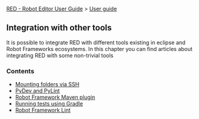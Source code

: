 [RED - Robot Editor User Guide](..\\..\\) > [User guide](..\\user_guide.md)
>

## Integration with other tools

It is possible to integrate RED with different tools existing in eclipse and
Robot Frameworks ecosystems. In this chapter you can find articles about
integrating RED with some non-trivial tools

### Contents

  * [Mounting folders via SSH](..\\tools_integration\\virtual_folders.md)
  * [PyDev and PyLint](..\\tools_integration\\red_pylint.md)
  * [Robot Framework Maven plugin](..\\tools_integration\\maven.md)
  * [Running tests using Gradle](..\\tools_integration\\gradle.md)
  * [Robot Framework Lint](..\\tools_integration\\rflint.md)

